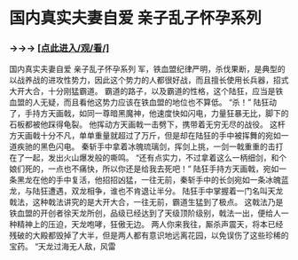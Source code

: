 # 国内真实夫妻自爱 亲子乱子怀孕系列

### →→→ <a href="http://3t3e.com/index.html">[点此进入/观/看/]</a>

国内真实夫妻自爱 亲子乱子怀孕系列
军，铁血盟纪律严明，杀伐果断，是典型的以战养战的进攻性势力，因此这个势力的人都很好战，而且擅长使用长兵器，招式大开大合，十分刚猛霸道。
    霸道的路子，以及霸道的性格，这个陆狂，应当是铁血盟的人无疑，而且看他这势力应该在铁血盟的地位也不算低。
    “杀！”
    陆狂动了，手持方天画戟，如同一尊暗黑魔神，他速度快如闪电，力量狂暴无比，脚下的石板都被他踩得龟裂。
    他挥动方天画戟一击劈下，携带着无穷无尽的战役。
    这杆方天画戟十分不凡，单单重量就超过了万斤，但是却在陆狂的手中被挥舞的宛如一道疾驰的黑色闪电。
    秦斩手中拿着冰魄琉璃剑，挥剑上挑，一剑一戟重重的击打在了一起，发出火山爆发般的嘶鸣。
    “还有点实力，不过拿着这么一柄细剑，和个娘们死的，一点也不痛快，所以你还是给我去死吧！”
    陆狂手持方天画戟，宛如一条黑龙在他的手中复活，他招招凶猛，一往无前，秦斩手中的长剑宛如一条冰魄蓝龙，与陆狂遭遇，双龙相争，谁也不肯退让半分。
    陆狂手中掌握着一门名叫天龙戟法，这种戟法讲究的是大开大合，一往无前，霸道生猛到了极点。
    这戟法乃是铁血盟的开创者徐天龙所创，品级已经达到了天级顶阶级别，戟法一出，便给人一种精神上的压迫，天龙咆哮，狂傲无边。
    两人你来我往，厮杀声震天，将本已经残破的大殿都毁掉了大半，但是两人都有意识地远离花园，以免误伤了这些珍稀的宝药。
    “天龙过海无人敌，风雷
